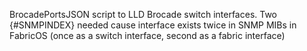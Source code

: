 BrocadePortsJSON script to LLD Brocade switch interfaces. Two {#SNMPINDEX} needed cause interface exists twice in SNMP MIBs in FabricOS (once as a switch interface, second as a fabric interface)
